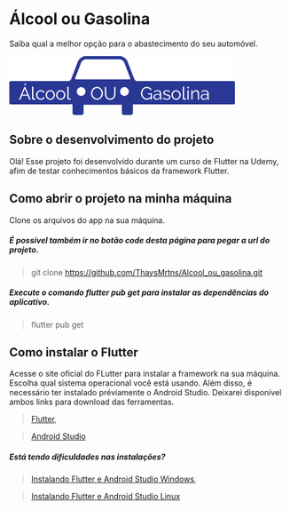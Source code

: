 # Álcool ou Gasolina
Saiba qual a melhor opção para o abastecimento do seu automóvel.

![Alt text](imagens/logo.png?raw=true "Title")

## Sobre o desenvolvimento do projeto
Olá! Esse projeto foi desenvolvido durante um curso de Flutter na Udemy, afim de testar conhecimentos básicos da framework Flutter. 

## Como abrir o projeto na minha máquina
Clone os arquivos do app na sua máquina.

##### É possivel também ir no botão code desta página para pegar a url do projeto.
> git clone https://github.com/ThaysMrtns/Alcool_ou_gasolina.git

##### Execute o comando flutter pub get para instalar as dependências do aplicativo.
> flutter pub get

## Como instalar o Flutter

Acesse o site oficial do FLutter para instalar a framework na sua máquina. Escolha qual sistema operacional você está usando. Além disso, é necessário ter instalado préviamente o Android Studio. Deixarei disponível ambos links para download das ferramentas.
> [Flutter](https://flutter.dev/docs/get-started/install),

> [Android Studio](https://developer.android.com/studio)

##### Está tendo dificuldades nas instalações?
> [Instalando Flutter e Android Studio Windows](https://medium.com/flutter-comunidade-br/iniciando-no-flutter-parte1-52e120e007d7),

> [Instalando Flutter e Android Studio Linux](https://medium.com/sysvale/instalando-o-flutter-no-linux-fa3a8db67180)
